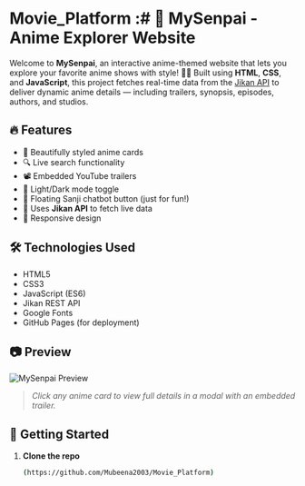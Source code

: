 # Movie_Platform :# 🌸 MySenpai - Anime Explorer Website

Welcome to **MySenpai**, an interactive anime-themed website that lets you explore your favorite anime shows with style! 🎌✨ Built using **HTML**, **CSS**, and **JavaScript**, this project fetches real-time data from the [Jikan API](https://jikan.moe/) to deliver dynamic anime details — including trailers, synopsis, episodes, authors, and studios.

## 🔥 Features

- 🎴 Beautifully styled anime cards  
- 🔍 Live search functionality  
- 📽️ Embedded YouTube trailers  
- 🌙 Light/Dark mode toggle  
- 💬 Floating Sanji chatbot button (just for fun!)  
- 🧠 Uses **Jikan API** to fetch live data  
- 📱 Responsive design  

## 🛠️ Technologies Used

- HTML5  
- CSS3  
- JavaScript (ES6)  
- Jikan REST API  
- Google Fonts  
- GitHub Pages (for deployment)  

## 📷 Preview

![MySenpai Preview](https://github.com/user-attachments/assets/5033b8c3-2a24-43be-8cac-5508647cf92a)

> _Click any anime card to view full details in a modal with an embedded trailer._

## 🚀 Getting Started

1. **Clone the repo**
   ```bash
   (https://github.com/Mubeena2003/Movie_Platform)

